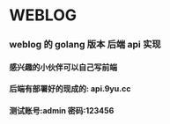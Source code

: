 # WEBLOG

### weblog 的 golang 版本 后端 api 实现

#### 感兴趣的小伙伴可以自己写前端
#### 后端有部署好的现成的: api.9yu.cc
#### 测试账号:admin 密码:123456
